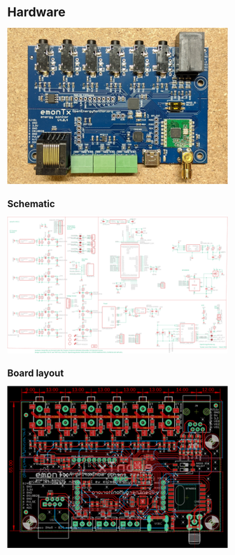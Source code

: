# Hardware

![emontx4_board.jpg](img/emontx4_board.jpg)

## Schematic

![schematic.png](img/schematic.png)

## Board layout

![board.png](img/board.png)
